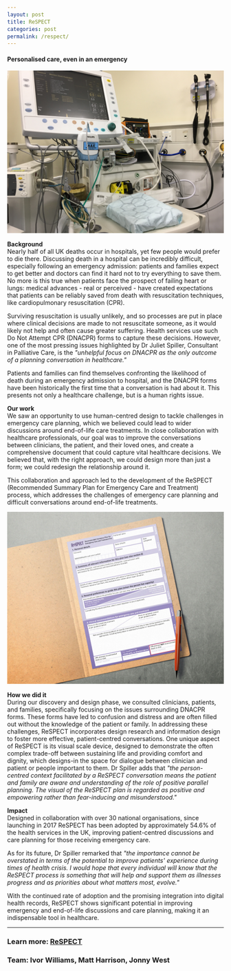 ```yaml
---
layout: post
title: ReSPECT
categories: post
permalink: /respect/
---
```


#### Personalised care, even in an emergency

![respect](/images/respect2.jpg)

**Background**  
Nearly half of all UK deaths occur in hospitals, yet few people would prefer to die there. Discussing death in a hospital can be incredibly difficult, especially following an emergency admission: patients and families expect to get better and doctors can find it hard not to try everything to save them. No more is this true when patients face the prospect of failing heart or lungs: medical advances - real or perceived - have created expectations that patients can be reliably saved from death with resuscitation techniques, like cardiopulmonary resuscitation (CPR). 

Surviving resuscitation is usually unlikely, and so processes are put in place where clinical decisions are made to not resuscitate someone, as it would likely not help and often cause greater suffering. Health services use such Do Not Attempt CPR (DNACPR) forms to capture these decisions. However, one of the most pressing issues highlighted by Dr Juliet Spiller, Consultant in Palliative Care, is the *"unhelpful focus on DNACPR as the only outcome of a planning conversation in healthcare."* 

Patients and families can find themselves confronting the likelihood of death during an emergency admission to hospital, and the DNACPR forms have been historically the first time that a conversation is had about it. This presents not only a healthcare challenge, but is a human rights issue. 

**Our work**  
We saw an opportunity to use human-centred design to tackle challenges in emergency care planning, which we believed could lead to wider discussions around end-of-life care treatments. In close collaboration with healthcare professionals, our goal was to improve the conversations between clinicians, the patient, and their loved ones, and create a comprehensive document that could capture vital healthcare decisions. We believed that, with the right approach, we could design more than just a form; we could redesign the relationship around it. 

This collaboration and approach led to the development of the ReSPECT (Recommended Summary Plan for Emergency Care and Treatment) process, which addresses the challenges of emergency care planning and difficult conversations around end-of-life treatments.

![respect](/images/respect-form.jpg)

**How we did it**  
During our discovery and design phase, we consulted clinicians, patients, and families, specifically focusing on the issues surrounding DNACPR forms. These forms have led to confusion and distress and are often filled out without the knowledge of the patient or family. In addressing these challenges, ReSPECT incorporates design research and information design to foster more effective, patient-centred conversations. One unique aspect of ReSPECT is its visual scale device, designed to demonstrate the often complex trade-off between sustaining life and providing comfort and dignity, which designs-in the space for dialogue between clinician and patient or people important to them. Dr Spiller adds that *"the person-centred context facilitated by a ReSPECT conversation means the patient and family are aware and understanding of the role of positive parallel planning. The visual of the ReSPECT plan is regarded as positive and empowering rather than fear-inducing and misunderstood."*

**Impact**  
Designed in collaboration with over 30 national organisations, since launching in 2017 ReSPECT has been adopted by approximately 54.6% of the health services in the UK, improving patient-centred discussions and care planning for those receiving emergency care.

As for its future, Dr Spiller remarked that *"the importance cannot be overstated in terms of the potential to improve patients' experience during times of health crisis. I would hope that every individual will know that the ReSPECT process is something that will help and support them as illnesses progress and as priorities about what matters most, evolve."*

With the continued rate of adoption and the promising integration into digital health records, ReSPECT shows significant potential in improving emergency and end-of-life discussions and care planning, making it an indispensable tool in healthcare.

---
### Learn more: [ReSPECT](https://www.resus.org.uk/respect)
### Team: Ivor Williams, Matt Harrison, Jonny West

